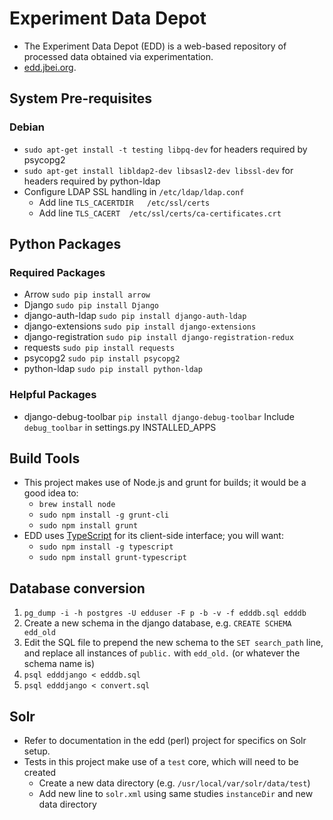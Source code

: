 # Experiment Data Depot

 * The Experiment Data Depot (EDD) is a web-based repository of processed data
    obtained via experimentation.
 * [edd.jbei.org](https://edd.jbei.org).

## System Pre-requisites
### Debian
 * `sudo apt-get install -t testing libpq-dev` for headers required by psycopg2
 * `sudo apt-get install libldap2-dev libsasl2-dev libssl-dev` for headers
    required by python-ldap
 * Configure LDAP SSL handling in `/etc/ldap/ldap.conf`
    * Add line `TLS_CACERTDIR   /etc/ssl/certs`
    * Add line `TLS_CACERT  /etc/ssl/certs/ca-certificates.crt`
 
## Python Packages
### Required Packages
 * Arrow `sudo pip install arrow`
 * Django `sudo pip install Django`
 * django-auth-ldap `sudo pip install django-auth-ldap`
 * django-extensions `sudo pip install django-extensions`
 * django-registration `sudo pip install django-registration-redux`
 * requests `sudo pip install requests`
 * psycopg2 `sudo pip install psycopg2`
 * python-ldap `sudo pip install python-ldap`

### Helpful Packages
 * django-debug-toolbar `pip install django-debug-toolbar`
    Include `debug_toolbar` in settings.py INSTALLED_APPS

## Build Tools
 * This project makes use of Node.js and grunt for builds; it would be a good
    idea to:
    * `brew install node`
    * `sudo npm install -g grunt-cli`
    * `sudo npm install grunt`
 * EDD uses [TypeScript](http://typescriptlang.org) for its client-side
    interface; you will want:
    * `sudo npm install -g typescript`
    * `sudo npm install grunt-typescript`

## Database conversion
 1. `pg_dump -i -h postgres -U edduser -F p -b -v -f edddb.sql edddb`
 2. Create a new schema in the django database, e.g. `CREATE SCHEMA edd_old`
 3. Edit the SQL file to prepend the new schema to the `SET search_path` line,
    and replace all instances of `public.` with `edd_old.` (or whatever the
    schema name is)
 4. `psql edddjango < edddb.sql`
 5. `psql edddjango < convert.sql`

## Solr
 * Refer to documentation in the edd (perl) project for specifics on Solr setup.
 * Tests in this project make use of a `test` core, which will need to be created
    * Create a new data directory (e.g. `/usr/local/var/solr/data/test`)
    * Add new line to `solr.xml` using same studies `instanceDir` and new data directory
